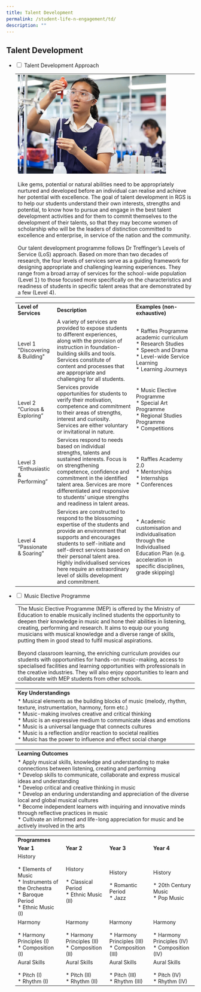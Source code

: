 ```yaml
---
title: Talent Development
permalink: /student-life-n-engagement/td/
description: ""
---
```

## Talent Development

<ul class="jekyllcodex_accordion">
  <li>
    <input type="checkbox" id="accordion1"> <label for="accordion1">Talent Development Approach</label>
    <div>
			<table>
				<tr>
					<td><img src="/images/td1.jpg" style="width:85%"><br><br>Like gems, potential or natural abilities need to be appropriately nurtured and developed before an individual can realise and achieve her potential with excellence. The goal of talent development in RGS is to help our students understand their own interests, strengths and potential, to know how to pursue and engage in the best talent development activities and for them to commit themselves to the development of their talents, so that they may become women of scholarship who will be the leaders of distinction committed to excellence and enterprise, in service of the nation and the community.<br><br>Our talent development programme follows Dr Treffinger’s Levels of Service (LoS) approach. Based on more than two decades of research, the four levels of services serve as a guiding framework for designing appropriate and challenging learning experiences. They range from a broad array of services for the school-wide population (Level 1) to those focused more specifically on the characteristics and readiness of students in specific talent areas that are demonstrated by a few (Level 4).</td>
				</tr>
					<p>
						<table>
							<tr>
							<td><b>Level of Services</b></td>
							<td><b>Description</b></td>
							<td><b>Examples (non-exhaustive)</b></td>
							</tr>
							<tr>
								<td>Level 1<br>"Discovering & Building"</td>
								<td>A variety of services are provided to expose students to different experiences, along with the provision of instruction in foundation-building skills and tools. Services constitute of content and processes that are appropriate and challenging for all students.</td>
								<td>*   Raffles Programme academic curriculum<br>*   Research Studies<br>*   Speech and Drama<br>*   Level-wide Service Learning<br>*   Learning Journeys</td>
							</tr>
							<tr>
								<td>Level 2<br>“Curious & Exploring”</td>
								<td>Services provide opportunities for students to verify their motivation, competence and commitment to their areas of strengths, interest and curiosity. Services are either voluntary or invitational in nature.</td>
								<td>*   Music Elective Programme<br>*   Special Art Programme<br>*   Regional Studies Programme<br>*   Competitions</td>
							</tr>
							<tr>
								<td>Level 3<br>“Enthusiastic & Performing”</td>
								<td>Services respond to needs based on individual strengths, talents and sustained interests. Focus is on strengthening competence, confidence and commitment in the identified talent area. Services are more differentiated and responsive to students’ unique strengths and readiness in talent areas.</td>
								<td>*   Raffles Academy 2.0<br>*   Mentorships<br>*   Internships<br>*   Conferences</td>
							</tr>
							<tr>
								<td>Level 4<br>“Passionate & Soaring”</td>
								<td>Services are constructed to respond to the blossoming expertise of the students and provide an environment that supports and encourages students to self-initiate and self-direct services based on their personal talent area. Highly individualised services here require an extraordinary level of skills development and commitment.</td>
								<td>*   Academic customisation and individualisation through the Individualised Education Plan (e.g. acceleration in specific disciplines, grade skipping)</td>
							</tr>
					</table>
				</p>
			</table>
		</div>
		</li>
		  <li>
    <input type="checkbox" id="accordion2"> <label for="accordion2">Music Elective Programme</label>
    <div>
			<table>
				<tr>
					<td>The Music Elective Programme (MEP) is offered by the Ministry of Education to enable musically inclined students the opportunity to deepen their knowledge in music and hone their abilities in listening, creating, performing and research. It aims to equip our young musicians with musical knowledge and a diverse range of skills, putting them in good stead to fulfil musical aspirations.<br><br>Beyond classroom learning, the enriching curriculum provides our students with opportunities for hands-on music-making, access to specialised facilities and learning opportunities with professionals in the creative industries. They will also enjoy opportunities to learn and collaborate with MEP students from other schools.</td>
					<p>
						<table>
							<tr>
								<td><b>Key Understandings</b></td>
							</tr>
							<tr>
								<td>*   Musical elements as the building blocks of music (melody, rhythm, texture, instrumentation, harmony, form etc.)<br>*   Music-making involves creative and critical thinking<br>*   Music is an expressive medium to communicate ideas and emotions<br>*   Music is a universal language that connects cultures<br>*   Music is a reflection and/or reaction to societal realities<br>*   Music has the power to influence and effect social change</td>
							</tr>
					</table>
				</p>
			<p>
				<table>
					<tr>
						<td><b>Learning Outcomes</b></td>
					</tr>
					<tr>
						<td>*   Apply musical skills, knowledge and understanding to make connections between listening, creating and performing<br>*   Develop skills to communicate, collaborate and express musical ideas and understanding<br>*   Develop critical and creative thinking in music<br>*   Develop an enduring understanding and appreciation of the diverse local and global musical cultures<br>*   Become independent learners with inquiring and innovative minds through reflective practices in music<br>*   Cultivate an informed and life-long appreciation for music and be actively involved in the arts</td>
					</tr>
			</table>
			</p>
	<p>
		<table>
			<tr>
				<td><b>Programmes</b></td>
			</tr>
			<tr>
				<td><b>Year 1</b></td>
				<td><b>Year 2</b></td>
				<td><b>Year 3</b></td>
				<td><b>Year 4</b></td>
			</tr>
			<tr>
				<td>History<br><br>*   Elements of Music<br>*   Instruments of the Orchestra<br>*   Baroque Period<br>*   Ethnic Music (I)</td>
				<td>History<br><br>*   Classical Period<br>*   Ethnic Music (II)</td>
				<td>History<br><br>*   Romantic Period<br>*   Jazz</td>
				<td>History<br><br>*   20th Century Music<br>*   Pop Music</td>
			</tr>
			<tr>
				<td>Harmony<br><br>*   Harmony Principles (I)<br>*   Composition (I)</td>
				<td>Harmony<br><br>*   Harmony Principles (II)<br>*   Composition (II)</td>
				<td>Harmony<br><br>*   Harmony Principles (III)<br>*   Composition (III)</td>
				<td>Harmony<br><br>*   Harmony Principles (IV)<br>*   Composition (IV)</td>
			</tr>
			<tr>
				<td>Aural Skills<br><br>*   Pitch (I)<br>*   Rhythm (I)</td>
				<td>Aural Skills<br><br>*   Pitch (II)<br>*   Rhythm (II)</td>
				<td>Aural Skills<br><br>*   Pitch (III)<br>*   Rhythm (III)</td>
				<td>Aural Skills<br><br>*   Pitch (IV)<br>*   Rhythm (IV)</td>
			</tr>
			<tr>
				